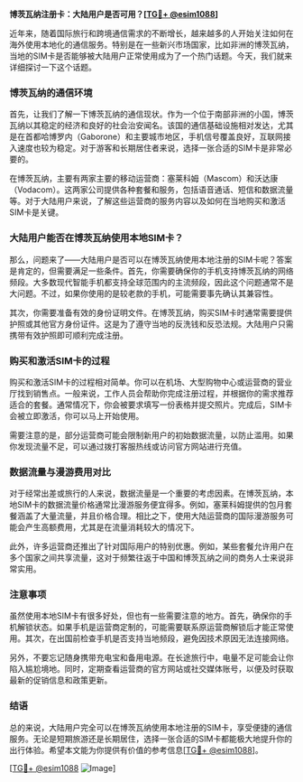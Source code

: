 **博茨瓦纳注册卡：大陆用户是否可用？[[TG💪+ @esim1088](https://t.me/s/esim1088)]**

近年来，随着国际旅行和跨境通信需求的不断增长，越来越多的人开始关注如何在海外使用本地化的通信服务。特别是在一些新兴市场国家，比如非洲的博茨瓦纳，当地的SIM卡是否能够被大陆用户正常使用成为了一个热门话题。今天，我们就来详细探讨一下这个话题。

### 博茨瓦纳的通信环境

首先，让我们了解一下博茨瓦纳的通信现状。作为一个位于南部非洲的小国，博茨瓦纳以其稳定的经济和良好的社会治安闻名。该国的通信基础设施相对发达，尤其是在首都哈博罗内（Gaborone）和主要城市地区，手机信号覆盖良好，互联网接入速度也较为稳定。对于游客和长期居住者来说，选择一张合适的SIM卡是非常必要的。

在博茨瓦纳，主要有两家主要的移动运营商：塞莱科姆（Mascom）和沃达康（Vodacom）。这两家公司提供各种套餐和服务，包括语音通话、短信和数据流量等。对于大陆用户来说，了解这些运营商的服务内容以及如何在当地购买和激活SIM卡是关键。

### 大陆用户能否在博茨瓦纳使用本地SIM卡？

那么，问题来了——大陆用户是否可以在博茨瓦纳使用本地注册的SIM卡呢？答案是肯定的，但需要满足一些条件。首先，你需要确保你的手机支持博茨瓦纳的网络频段。大多数现代智能手机都支持全球范围内的主流频段，因此这个问题通常不是大问题。不过，如果你使用的是较老款的手机，可能需要事先确认其兼容性。

其次，你需要准备有效的身份证明文件。在博茨瓦纳，购买SIM卡时通常需要提供护照或其他官方身份证件。这是为了遵守当地的反洗钱和反恐法规。大陆用户只需携带有效护照即可顺利完成注册。

### 购买和激活SIM卡的过程

购买和激活SIM卡的过程相对简单。你可以在机场、大型购物中心或运营商的营业厅找到销售点。一般来说，工作人员会帮助你完成注册过程，并根据你的需求推荐适合的套餐。通常情况下，你会被要求填写一份表格并提交照片。完成后，SIM卡会被立即激活，你可以马上开始使用。

需要注意的是，部分运营商可能会限制新用户的初始数据流量，以防止滥用。如果你发现流量不足，可以通过拨打客服热线或访问官方网站进行充值。

### 数据流量与漫游费用对比

对于经常出差或旅行的人来说，数据流量是一个重要的考虑因素。在博茨瓦纳，本地SIM卡的数据流量价格通常比漫游服务便宜得多。例如，塞莱科姆提供的包月套餐涵盖了大量流量，并且价格合理。相比之下，使用大陆运营商的国际漫游服务可能会产生高额费用，尤其是在流量消耗较大的情况下。

此外，许多运营商还推出了针对国际用户的特别优惠。例如，某些套餐允许用户在多个国家之间共享流量，这对于频繁往返于中国和博茨瓦纳之间的商务人士来说非常实用。

### 注意事项

虽然使用本地SIM卡有很多好处，但也有一些需要注意的地方。首先，确保你的手机解锁状态。如果手机是运营商定制的，可能需要联系原运营商解锁后才能正常使用。其次，在出国前检查手机是否支持当地频段，避免因技术原因无法连接网络。

另外，不要忘记随身携带充电宝和备用电源。在长途旅行中，电量不足可能会让你陷入尴尬境地。同时，定期查看运营商的官方网站或社交媒体账号，以便及时获取最新的促销信息和政策更新。

### 结语

总的来说，大陆用户完全可以在博茨瓦纳使用本地注册的SIM卡，享受便捷的通信服务。无论是短期旅游还是长期居住，选择一张合适的SIM卡都能极大地提升你的出行体验。希望本文能为你提供有价值的参考信息[[TG💪+ @esim1088](https://t.me/s/esim1088)]。

[[TG💪+ @esim1088](https://t.me/s/esim1088) ![Image](https://i.postimg.cc/4NQfJmqS/Snipaste-2025-05-13-00-14-12.png)]